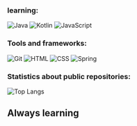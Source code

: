 
### learning:
![Java](https://img.shields.io/badge/java-%23FF0000.svg?style=for-the-badge&logo=openjdk&logoColor=white) ![Kotlin](https://img.shields.io/badge/Kotlin-0095D5?&style=for-the-badge&logo=kotlin&logoColor=white)   ![JavaScript](https://img.shields.io/badge/JavaScript-F7DF1E?style=for-the-badge&logo=javascript&logoColor=black)


 ### Tools and frameworks: 
 ![Git](https://img.shields.io/badge/GIT-E44C30?style=for-the-badge&logo=git&logoColor=white)   ![HTML](https://img.shields.io/badge/HTML-M24F70?style=for-the-badge&logo=html5&logoColor=white) ![CSS](https://img.shields.io/badge/CSS-1572B6?style=for-the-badge&logo=css&logoColor=white) 
![Spring](https://img.shields.io/badge/spring-%236DB33F.svg?style=for-the-badge&logo=spring&logoColor=white)


### Statistics about public repositories:


![Top Langs](https://github-readme-stats-git-masterrstaa-rickstaa.vercel.app/api/top-langs/?username=Serafimklm&bg_color=000&border_color=30A3DC&title_color=FFFFFF&text_color=FFF)


## Always learning 
